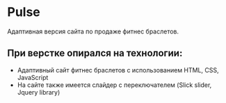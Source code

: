 # Pulse
Адаптивная версия сайта по продаже фитнес браслетов.
## При верстке опирался на технологии: 
* Адаптивный сайт фитнес браслетов с использованием HTML, CSS, JavaScript
* На сайте также имеется слайдер с переключателем (Slick slider, Jquery library)
